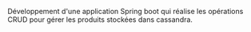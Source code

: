 Développement d'une application Spring boot qui réalise les opérations CRUD pour gérer les produits stockées dans cassandra.
